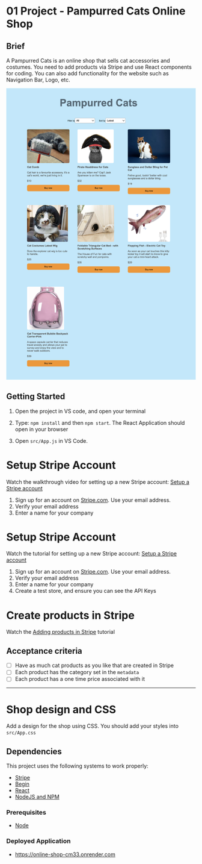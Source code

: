 # 01 Project - Pampurred Cats Online Shop

## Brief

A Pampurred Cats is an online shop that sells cat accessories and costumes. You need to add products via Stripe and use React components for coding. You can also add functionality for the website such as Navigation Bar, Logo, etc.

![Screenshot of the online shop](Screenshot.png)

## Getting Started

1. Open the project in VS code, and open your terminal

2. Type: `npm install` and then `npm start`. The React Application should open in your browser

3. Open `src/App.js` in VS Code.

# Setup Stripe Account

Watch the walkthrough video for setting up a new Stripe account: [Setup a Stripe account](https://www.loom.com/share/e862bc3d5c674203af78ec4d45430403)

1. Sign up for an account on [Stripe.com](https://stripe.com/nz). Use your email address.
2. Verify your email address
3. Enter a name for your company

# Setup Stripe Account

Watch the tutorial for setting up a new Stripe account: [Setup a Stripe account](https://www.loom.com/share/e862bc3d5c674203af78ec4d45430403)

1. Sign up for an account on [Stripe.com](https://stripe.com/nz). Use your email address.
2. Verify your email address
3. Enter a name for your company
4. Create a test store, and ensure you can see the API Keys

# Create products in Stripe

Watch the [Adding products in Stripe](https://www.loom.com/share/16e40fb713554338adeedc72cc3eaefb) tutorial

## Acceptance criteria

- [ ] Have as much cat products as you like that are created in Stripe
- [ ] Each product has the category set in the `metadata`
- [ ] Each product has a one time price associated with it

---

# Shop design and CSS

Add a design for the shop using CSS. You should add your styles into `src/App.css`

## Dependencies

This project uses the following systems to work properly:

- [Stripe](https://stripe.com/nz)
- [Begin](https://ci.begin.com/)
- [React](https://react.dev/)
- [NodeJS and NPM](https://nodejs.org/)

### Prerequisites

- [Node](https://nodejs.org/en)

### Deployed Application

- https://online-shop-cm33.onrender.com
